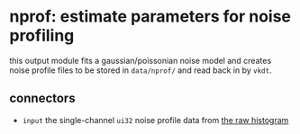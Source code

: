 # nprof: estimate parameters for noise profiling

this output module fits a gaussian/poissonian noise model and creates noise
profile files to be stored in `data/nprof/` and read back in by `vkdt`.

## connectors

* `input` the single-channel `ui32` noise profile data from [the raw histogram](../rawhist/readme.md)
